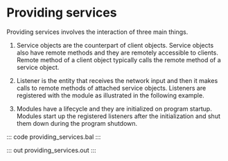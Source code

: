 # Providing services

Providing services involves the interaction of three main things. 

1. Service objects are the counterpart of client objects. Service objects also have remote methods and they are remotely accessible to clients.
Remote method of a client object typically calls the remote method of a service object.

2. Listener is the entity that receives the network input and then it makes calls to remote methods of attached service objects.
Listeners are registered with the module as illustrated in the following example.

3. Modules have a lifecycle and they are initialized on program startup. Modules start up the registered listeners after the initialization and
shut them down during the program shutdown.

::: code providing_services.bal :::

::: out providing_services.out :::